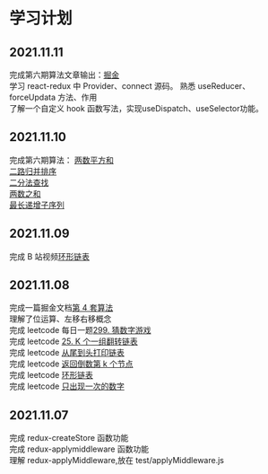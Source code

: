 # 学习计划

## 2021.11.11

完成第六期算法文章输出：[掘金](https://juejin.cn/post/7029308634052067365)  
学习 react-redux 中 Provider、connect 源码。
熟悉 useReducer、forceUpdata 方法、作用  
了解一个自定义 hook 函数写法，实现useDispatch、useSelector功能。

## 2021.11.10

完成第六期算法：
[两数平方和](https://github.com/chunhuigao/web-studybook/blob/master/web/part5/1.js)  
[二路归并排序](https://github.com/chunhuigao/web-studybook/blob/master/web/part5/2.js)  
[二分法查找](https://github.com/chunhuigao/web-studybook/blob/master/web/part5/3.js)  
[两数之和](https://github.com/chunhuigao/web-studybook/blob/master/web/part5/4.js)  
[最长递增子序列](https://github.com/chunhuigao/web-studybook/blob/master/web/part5/5.js)  

## 2021.11.09

完成 B 站视频[环形链表](https://www.bilibili.com/video/BV1nv411M7Rm/)

## 2021.11.08

完成一篇掘金文档[第 4 套算法](https://juejin.cn/post/7028185581993590815)  
理解了位运算、左移右移概念  
完成 leetcode 每日一题[299. 猜数字游戏](https://leetcode-cn.com/problems/bulls-and-cows/)  
完成 leetcode [25. K 个一组翻转链表](https://leetcode-cn.com/problems/reverse-nodes-in-k-group/)  
完成 leetcode [从尾到头打印链表](https://leetcode-cn.com/problems/cong-wei-dao-tou-da-yin-lian-biao-lcof/)  
完成 leetcode [返回倒数第 k 个节点](https://leetcode-cn.com/problems/kth-node-from-end-of-list-lcci/)  
完成 leetcode [环形链表](https://leetcode-cn.com/problems/linked-list-cycle/)  
完成 leetcode [只出现一次的数字](https://leetcode-cn.com/problems/WGki4K/)

## 2021.11.07

完成 redux-createStore 函数功能  
完成 redux-applymiddleware 函数功能  
理解 redux-applyMiddleware,放在 test/applyMiddleware.js
